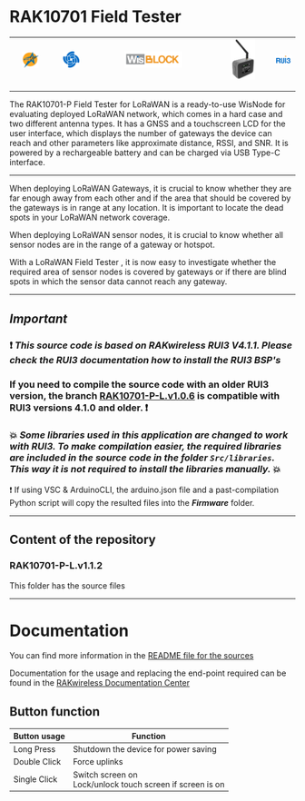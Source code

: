 # RAK10701 Field Tester

| <center><img src="./assets/rakstar.jpg" alt="RAKstar" width=50%></center>  | <center><img src="./assets/RAK-Whirls.png" alt="RAKWireless" width=50%></center> | <center><img src="./assets/WisBlock.png" alt="WisBlock" width=50%></center> | <center><img src="./assets/Field-Tester.png" alt="WisBlock" width=50%></center> | <center><img src="./assets/RUI3.png" alt="RUI3"></center>  |
| -- | -- | -- | -- | -- |

----

The RAK10701-P Field Tester for LoRaWAN is a ready-to-use WisNode for evaluating deployed LoRaWAN network, which comes in a hard case and two different antenna types. It has a GNSS and a touchscreen LCD for the user interface, which displays the number of gateways the device can reach and other parameters like approximate distance, RSSI, and SNR. It is powered by a rechargeable battery and can be charged via USB Type-C interface.

----

When deploying LoRaWAN Gateways, it is crucial to know whether they are far enough away from each other and if the area that should be covered by the gateways is in range at any location. It is important to locate the dead spots in your LoRaWAN network coverage.

When deploying LoRaWAN sensor nodes, it is crucial to know whether all sensor nodes are in the range of a gateway or hotspot.

With a LoRaWAN Field Tester , it is now easy to investigate whether the required area of sensor nodes is covered by gateways or if there are blind spots in which the sensor data cannot reach any gateway.

----

## _Important_

### :exclamation: _**This source code is based on RAKwireless RUI3 V4.1.1. Please check the RUI3 documentation how to install the RUI3 BSP's**_    
### If you need to compile the source code with an older RUI3 version, the branch [RAK10701-P-L.v1.0.6](https://github.com/RAKWireless/RAK10701-Field-Tester/tree/RAK10701-P-L.v1.0.6) is compatible with RUI3 versions 4.1.0 and older. :exclamation:

### :collision: _**Some libraries used in this application are changed to work with RUI3. To make compilation easier, the required libraries are included in the source code in the folder `Src/libraries`. This way it is not required to install the libraries manually.**_ :collision:

:exclamation: If using VSC & ArduinoCLI, the arduino.json file and a past-compilation Python script will copy the resulted files into the _**Firmware**_ folder.

----

## Content of the repository

### RAK10701-P-L.v1.1.2

This folder has the source files

----

# Documentation

You can find more information in the [README file for the sources](./RAK10701-P-L.v1.1.2//RAK10701-P-L.v1.1.2/README.md) 

Documentation for the usage and replacing the end-point required can be found in the [RAKwireless Documentation Center](https://docs.rakwireless.com/Product-Categories/WisNode/RAK10701-P/Overview)

## Button function 

| Button usage | Function                                                       |
| ------------ | -------------------------------------------------------------- |
| Long Press   | Shutdown the device for power saving                           |
| Double Click | Force uplinks                                                  |
| Single Click | Switch screen on <br> Lock/unlock touch screen if screen is on |
